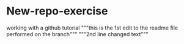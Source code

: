 # New-repo-exercise
working with a github tutorial
"""this is the 1st edit to the readme file performed on the branch"""
"""2nd line changed text"""
